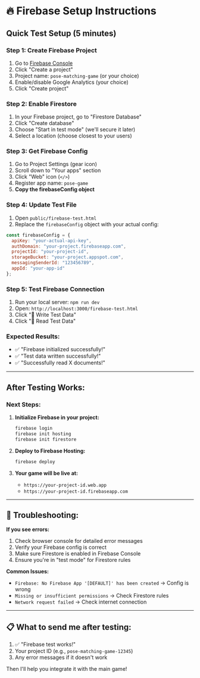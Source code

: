 # 🔥 Firebase Setup Instructions

## Quick Test Setup (5 minutes)

### Step 1: Create Firebase Project
1. Go to [Firebase Console](https://console.firebase.google.com/)
2. Click "Create a project" 
3. Project name: `pose-matching-game` (or your choice)
4. Enable/disable Google Analytics (your choice)
5. Click "Create project"

### Step 2: Enable Firestore
1. In your Firebase project, go to "Firestore Database"
2. Click "Create database"
3. Choose "Start in test mode" (we'll secure it later)
4. Select a location (choose closest to your users)

### Step 3: Get Firebase Config
1. Go to Project Settings (gear icon)
2. Scroll down to "Your apps" section
3. Click "Web" icon (`</>`)
4. Register app name: `pose-game`
5. **Copy the firebaseConfig object**

### Step 4: Update Test File
1. Open `public/firebase-test.html`
2. Replace the `firebaseConfig` object with your actual config:

```javascript
const firebaseConfig = {
  apiKey: "your-actual-api-key",
  authDomain: "your-project.firebaseapp.com",
  projectId: "your-project-id", 
  storageBucket: "your-project.appspot.com",
  messagingSenderId: "123456789",
  appId: "your-app-id"
};
```

### Step 5: Test Firebase Connection
1. Run your local server: `npm run dev`
2. Open: `http://localhost:3000/firebase-test.html`
3. Click "📝 Write Test Data"
4. Click "📖 Read Test Data"

### Expected Results:
- ✅ "Firebase initialized successfully!"
- ✅ "Test data written successfully!"
- ✅ "Successfully read X documents!"

---

## After Testing Works:

### Next Steps:
1. **Initialize Firebase in your project:**
   ```bash
   firebase login
   firebase init hosting
   firebase init firestore
   ```

2. **Deploy to Firebase Hosting:**
   ```bash
   firebase deploy
   ```

3. **Your game will be live at:**
   - `https://your-project-id.web.app`
   - `https://your-project-id.firebaseapp.com`

---

## 🚨 Troubleshooting:

**If you see errors:**
1. Check browser console for detailed error messages
2. Verify your Firebase config is correct
3. Make sure Firestore is enabled in Firebase Console
4. Ensure you're in "test mode" for Firestore rules

**Common Issues:**
- `Firebase: No Firebase App '[DEFAULT]' has been created` → Config is wrong
- `Missing or insufficient permissions` → Check Firestore rules
- `Network request failed` → Check internet connection

---

## 📋 What to send me after testing:

1. ✅ "Firebase test works!" 
2. Your project ID (e.g., `pose-matching-game-12345`)
3. Any error messages if it doesn't work

Then I'll help you integrate it with the main game!